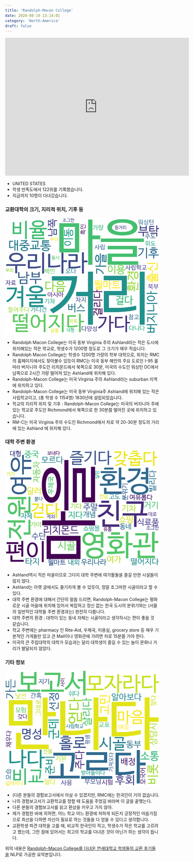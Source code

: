 ```yaml
---
title: 'Randolph-Macon College'
date: 2020-08-19 13:14:01
category: 'North-America'
draft: false
---
```


<iframe
width="600"
height="450"
frameborder="0" style="border:0"
src="https://www.google.com/maps/embed/v1/place?key=AIzaSyC9e1AME-pVmWC4hBpFdu5S4dKzyepa3HQ&q=Randolph-Macon+College&center=37.7603794,-77.4783518&zoom=14" allowfullscreen>
</iframe>


* UNITED STATES
* 학생 만족도에서 122위를 기록했습니다.
* 지금까지 10명이 다녀갔습니다. 

### 교환대학의 크기, 지리적 위치, 기후 등

![gen_info-WordCloud](../univ_wordclouds_okt/gen_info/US000149_gen_info_okt.png)

* Randolph Macon College는 미국 동부 Virginia 주의 Ashland라는 작은 도시에 위치해있는 작은 학교로, 학생수가 1200명 정도로 그 크기가 매우 작습니다.
* Randolph Macon College는 학생수 1200명 가량의 학부 대학으로, 위치는 RMC의 홈페이지에서도 찾아볼수 있듯이 RMC는 미국 동부 해안의 주요 도로인 I-95 를 따라 버지니아 주도인 리치몬드에서 북쪽으로 30분, 미국의 수도인 워싱턴 DC에서 남쪽으로 2시간 가량 떨어져 있는 Ashland에 위치해 있다.
* Randolph-Macon College는 미국 Virginia 주의 Ashland라는 suburban 지역에 위치하고 있다.
* Randolph-Macon College는 미국 동부 Virginia주 Ashland에 위치해 있는 작은 사립학교이고, (총 학생 수 1154명) 1830년에 설립되었습니다.
* 학교의 지리적 위치 및 기후 : Randolph-Macon College는 미국의 버지니아 주에 있는 학교로 주도인 Richmond에서 북쪽으로 한 30분쯤 떨어진 곳에 위치하고 있습니다.
* RM-C는 미국 Virginia 주의 수도인 Richmond에서 차로 약 20-30분 정도의 거리에 있는 Ashland 에 위치해 있다.


### 대학 주변 환경

![env_info-WordCloud](../univ_wordclouds_okt/env_info/US000149_env_info_okt.png)

* Ashland역시 작은 마을이므로 그다지 대학 주변에 여가활돌을 즐길 만한 시설들이 많지 않다.
* Ashland는 아랫 글에서도 줄기차게 볼 수 있듯이, 정말 조그마한 시골이라고 할 수 있다.
* 대학 주변 환경에 대해서 간단히 말씀 드리면, Randolph-Macon College는 평화로운 시골 마을에 위치해 있어서 복잡하고 정신 없는 한국 도시의 분위기와는 (서울의 일반적인 대학들 주변 환경과는) 완전히 다릅니다.
* 대학 주변의 환경 : 대학이 있는 동네 자체는 시골이라고 생각하시는 편이 좋을 것 같습니다.
* 학교 주변에는 pharmacy 인 Rite-Aid, 우체국, 미용실, grocery store 등 매우 기본적인 가게들만 있고 큰 Mall이나 영화관에 가려면 차로 15분쯤 가야 한다.
* 미국의 큰 주립대학의 대학가 모습과는 달리 대학생이 즐길 수 있는 놀이 문화나 거리가 발달되지 않았다.


### 기타 정보

![etc_info-WordCloud](../univ_wordclouds_okt/etc_info/US000149_etc_info_okt.png)

* (다른 분들의 경험보고서에서 아실 수 있겠지만, RMC에는 한국인이 거의 없습니다.
* 나의 경험보고서가 교환학교를 정할 때 도움을 주었길 바라며 이 글을 끝맺는다.
* 다른 분들의 경험보고서를 읽고 환상을 키우고 가지 않아.
* 제가 경험한 바에 의하면, 어느 학교 어느 환경에 처하게 되든지 긍정적인 마음가짐으로 최선을 다하면 자신이 필요로 하는 것들을 다 얻을 수 있다고 생각합니다.
* 교환학생 파견 대학을 고를 때, 비교적 한국인이 적고, 학생수가 작은 학교를 고르려고 했는데, 그런 점에 있어서는 최고의 학교를 다녀온 것이 아닌가 하는 생각이 듭니다.


위의 내용은 [Randolph-Macon College를 다녀온 연세대학교 학생들의 교환 후기들을](http://oia.yonsei.ac.kr/partner/expReport.asp?ucode=US000149&bgbn=A) NLP로 가공한 요약본입니다. 
